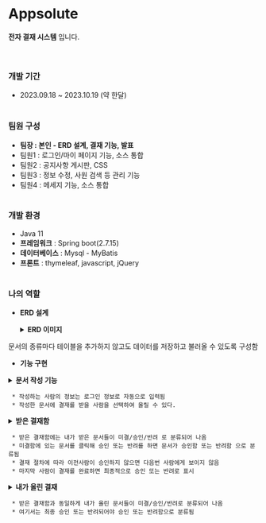 # Appsolute
**전자 결재 시스템** 입니다.<br><br><br>

### 개발 기간
* 2023.09.18 ~ 2023.10.19 (약 한달)<br><br>

### 팀원 구성
* **팀장 : 본인 - ERD 설계, 결재 기능, 발표**
* 팀원1 : 로그인/마이 페이지 기능, 소스 통합
* 팀원2 : 공지사항 게시판, CSS
* 팀원3 : 정보 수정, 사원 검색 등 관리 기능
* 팀원4 : 메세지 기능, 소스 통합<br><br>

### 개발 환경
* Java 11
* **프레임워크** : Spring boot(2.7.15)
* **데이터베이스** : Mysql - MyBatis
* **프론트** : thymeleaf, javascript, jQuery<br><br>

### 나의 역할
* **ERD 설계**
  
  <details><summary><b>ERD 이미지</b></summary>
  <div>
    <img src="src/main/resources/static/image/APPSOLUTEERD.png">
  </div>
</details>

문서의 종류마다 테이블을 추가하지 않고도 데이터를 저장하고 불러올 수 있도록 구성함

* **기능 구현**
  
<details><summary><b>문서 작성 기능</b></summary>
  <div>
    <img src="src/main/resources/static/image/스크린샷 2024-07-02 190726.png">
  </div>
</details>

     * 작성하는 사람의 정보는 로그인 정보로 자동으로 입력됨
     * 작성한 문서에 결재를 받을 사람을 선택하여 올릴 수 있다.


  <details><summary><b>받은 결재함</b></summary>
  <div>
    <img src="src/main/resources/static/image/스크린샷 2024-07-08 173557.png">
  </div>
</details>
  
     * 받은 결재함에는 내가 받은 문서들이 미결/승인/반려 로 분류되어 나옴
     * 미결함에 있는 문서를 클릭해 승인 또는 반려를 하면 문서가 승인함 또는 반려함 으로 분류됨
     * 결재 절차에 따라 이전사람이 승인하지 않으면 다음번 사람에게 보이지 않음
     * 마지막 사람이 결재를 완료하면 최종적으로 승인 또는 반려로 표시

  <details><summary><b>내가 올린 결재</b></summary>
  <div>
    <img src="src/main/resources/static/image/스크린샷 2024-07-08 175259.png">
  </div>
</details>

     * 받은 결재함과 동일하게 내가 올린 문서들이 미결/승인/반려로 분류되어 나옴
     * 여기서는 최종 승인 또는 반려되어야 승인 또는 반려함으로 분류됨



